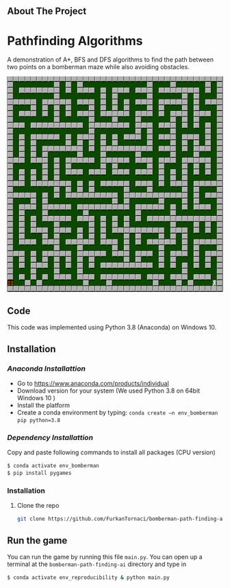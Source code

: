 <!-- ABOUT THE PROJECT -->
## About The Project

# Pathfinding Algorithms

A demonstration of A*, BFS and DFS algorithms to find the path between two points on a bomberman maze while also avoiding obstacles.

<p align="center">
  <img src="./images/maze.png">
</p>
<!-- GETTING STARTED -->

## Code
This code was implemented using Python 3.8 (Anaconda) on Windows 10.

## Installation
### *Anaconda Installattion*
* Go to  https://www.anaconda.com/products/individual
* Download version for your system (We used Python 3.8  on 64bit Windows 10 )
* Install the platform
* Create a conda environment by typing:  ```conda create –n env_bomberman pip python=3.8 ```

### *Dependency Installattion*
Copy and paste following commands to install all packages (CPU version)
```sh
$ conda activate env_bomberman
$ pip install pygames
```

### Installation

1. Clone the repo
   ```sh
   git clone https://github.com/FurkanTornaci/bomberman-path-finding-ai
   ```

## Run the game
You can run the game by running this file ```main.py```. You can open up a terminal at the ```bomberman-path-finding-ai``` directory and type in
```sh
$ conda activate env_reproducibility & python main.py
```

